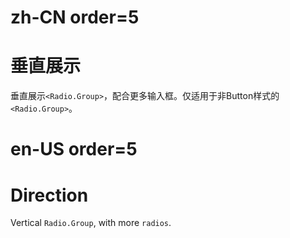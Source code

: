 # zh-CN order=5

# 垂直展示

垂直展示`<Radio.Group>`，配合更多输入框。仅适用于非Button样式的`<Radio.Group>`。

# en-US order=5

# Direction

Vertical `Radio.Group`, with more `radios`.

